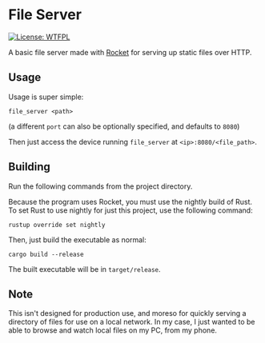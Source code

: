 # File Server
[![License: WTFPL](https://img.shields.io/badge/license-WTFPL-blue.svg)](http://www.wtfpl.net/about/)

A basic file server made with [Rocket](https://rocket.rs/) for serving up static files over HTTP.

## Usage
Usage is super simple:
```
file_server <path>
```
(a different `port` can also be optionally specified, and defaults to `8080`)

Then just access the device running `file_server` at `<ip>:8080/<file_path>`.

## Building
Run the following commands from the project directory.

Because the program uses Rocket, you must use the nightly build of Rust. To set Rust to use nightly for just this project,
use the following command:
```
rustup override set nightly
```
Then, just build the executable as normal:
```
cargo build --release
```
The built executable will be in `target/release`.

## Note
This isn't designed for production use, and moreso for quickly serving a directory of files for use on a local network.
In my case, I just wanted to be able to browse and watch local files on my PC, from my phone.
